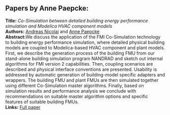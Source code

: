 <h2>Papers by Anne Paepcke:</h2>
<p>
<b>Title:</b> <i> Co-Simulation between detailed building energy performance simulation and Modelica HVAC component models </i> <br />
<b>Authors:</b> <a href="../authors/author_196.html">Andreas Nicolai</a> and <a href="../authors/author_210.html">Anne Paepcke</a><br />
<b>Abstract:</b>We discuss the application of the FMI Co-Simulation technology to building energy performance simulation, where detailed physical building models are coupled to Modelica-based HVAC component and plant models. First, we describe the generation process of the building FMU from our stand-alone building simulation program NANDRAD and sketch out internal algorithms for FMI version 2 capabilities. Then, coupling scenarios are described and physical interface conventions are presented. Usability is addressed by automatic generation of building-model specific adapters and wrappers. The building FMU and plant FMUs are then simulated together using different Co-Simulation master algorithms. Finally, based on simulation results and performance analysis we conclude with recommendations on suitable master algorithm options and specific features of suitable building FMUs.<br />
<b>Links:</b> <a href="../submissions/ecp1713263_NicolaiPaepcke.pdf">Full paper</a></p>